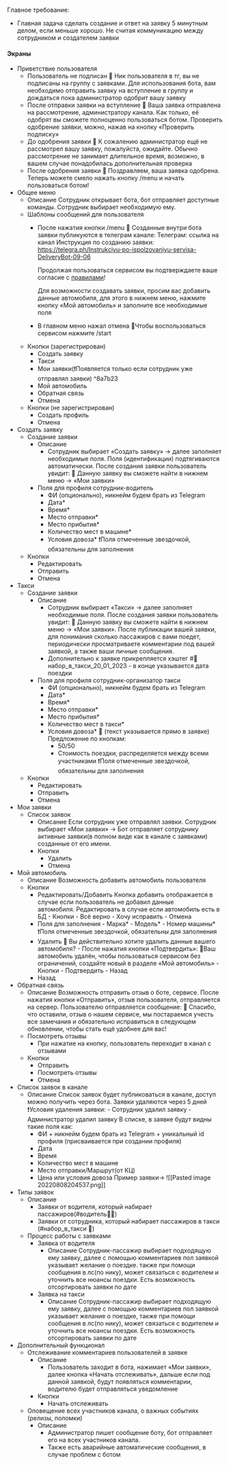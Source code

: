 
Главное требование:
- Главная задача сделать создание и ответ на заявку 5 минутным делом, если меньше хорошо. Не считая коммуникацию между сотрудником и создателем заявки


#### Экраны
- Приветствие пользователя
	- Пользователь не подписан
		📝
		Ник пользователя в тг, вы не подписаны на группу с заявками. Для использования бота, вам необходимо отправить заявку на вступление в группу и дождаться пока администратор одобрит вашу заявку
	- После отправки заявки на вступление
		📝
		Ваша заявка отправлена на рассмотрение, администратору канала. Как только, её одобрят вы сможете полноценно пользоваться ботом. Проверить одобрение заявки, можно, нажав на кнопку «Проверить подписку»
	- До одобрения заявки
		📝
		К сожалению администратор ещё не рассмотрел вашу заявку, пожалуйста, ожидайте. Обычно рассмотрение не занимает длительное время, возможно, в вашем случае понадобилась дополнительная проверка
	- После одобрения заявки
		📝
		Поздравляем, ваша заявка одобрена. Теперь можете смело нажать кнопку /menu и начать пользоваться ботом!
- Общее меню
	- Описание
		Сотрудник открывает бота, бот отправляет доступные команды. Сотрудник выбирает необходимую ему. 
	- Шаблоны сообщений для пользователя
		- После нажатия кнопки /menu
			📝
			Созданные внутри бота заявки публикуются в телеграм канале:
			Телеграм: ссылка на канал
			Инструкция по созданию заявки: https://telegra.ph/Instrukciyu-po-ispolzovaniyu-servisa-DeliveryBot-09-06
			
			Продолжая пользоваться сервисом вы подтверждаете ваше согласие с [правилами](https://telegra.ph/Pravila-ispolzovaniya-servisa-DeliveryBot-09-06)!
			
			Для возможности создавать заявки, просим вас добавить данные автомобиля, для этого в нижнем меню, нажмите кнопку «Мой автомобиль» и заполните все необходимые поля
		
		- В главном меню нажал отмена
			📝Чтобы воспользоваться сервисом нажмите /start
	- Кнопки (зарегистрирован)
		- Создать заявку
		- Такси
		- Мои заявки(❗Появляется только если сотрудник уже отправлял заявки) ^8a7b23
		- Мой автомобиль
		- Обратная связь
		- Отмена
	- Кнопки (не зарегистрирован)
		- Создать профиль
		- Отмена
- Создать заявку
	- Создание заявки
		- Описание
			- Сотрудник выбирает «Создать заявку» -> далее заполняет необходимые поля. Поля (идентификации) подтягиваются автоматически. После создания заявки пользователь увидит: 
		    📝 Данную заявку вы сможете найти в нижнем меню -> «Мои заявки»
		- Поля для профиля сотрудник-водитель
			- ФИ (опционально), никнейм будем брать из Telegram
			- Дата*
			- Время*
			- Место отправки*
			- Место прибытия*
			- Количество мест в машине*
			- Условия довоза*
			❗Поля отмеченные звездочкой, обязательны для заполнения
	- Кнопки
		- Редактировать
		- Отправить
		- Отмена
- Такси
	- Создание заявки
		- Описание
			- Сотрудник выбирает «Такси» -> далее заполняет необходимые поля. После создания заявки пользователь увидит: 
		    📝 Данную заявку вы сможете найти в нижнем меню -> «Мои заявки». После публикации вашей заявки, для понимания сколько пассажиров с вами поедет, периодически просматриваете комментарии под вашей заявкой, а также ваши личные сообщения.
			- Дополнительно к заявке прикрепляется хэштег #🚖набор_в_такси_20_01_2023 - в конце указывается дата поездки
		- Поля для профиля сотрудник-организатор такси
			- ФИ (опционально), никнейм будем брать из Telegram
			- Дата*
			- Время*
			- Место отправки*
			- Место прибытия*
			- Количество мест в такси*
			- Условия довоза*
				📝 (текст указывается прямо в заявке)
				Предложение по кнопкам:
				- 50/50
				- Стоимость поездки, распределяется между всеми участниками
			❗Поля отмеченные звездочкой, обязательны для заполнения
	- Кнопки
		- Редактировать
		- Отправить
		- Отмена
- Мои заявки
	- Список заявок
		- Описание
			Если сотрудник уже отправлял заявки. Сотрудник выбирает «Мои заявки» -> Бот отправляет сотруднику активные заявки(в полном виде как в канале с заявками) созданные от его имени.
		- Кнопки
			- Удалить
			- Отмена
- Мой автомобиль
	- Описание
			Возможность добавить автомобиль пользователя
	- Кнопки
		- Редактировать/Добавить
				Кнопка добавить отображается в случае если пользователь не добавил данные автомобиля. Редактировать в случае если автомобиль есть в БД
					- Кнопки
						- Всё верно
						- Хочу исправить
						- Отмена
		- Поля для заполнения
				- Марка*
				- Модель*
				- Номер машины*
			❗Поля отмеченные звездочкой, обязательны для заполнения
		- Удалить
				📝 Вы действительно хотите удалить данные вашего автомобиля?
				- После нажатия кнопки «Подтвердить»:
				📝Ваш автомобиль удалён, чтобы пользоваться сервисом без ограничений, создайте новый в разделе «Мой автомобиль»
				- Кнопки
					- Подтвердить
					- Назад
		- Назад
- Обратная связь
	- Описание
		Возможность отправить отзыв о боте, сервисе. После нажатия кнопки «Отправить», отзыв пользователя, отправляется на сервер. Пользователю отправляется сообщение: 
		📝 Спасибо, что оставили, отзыв о нашем сервисе, мы постараемся учесть все замечания и обязательно исправиться в следующем обновлении, чтобы стать ещё удобнее для вас!
	- Посмотреть отзывы
		- При нажатие на кнопку, пользователь переходит в канал с отзывами
	- Кнопки
		- Отправить
		- Посмотреть отзывы
		- Отмена
- Список заявок в канале
	- Описание
		Список заявок будет публиковаться в канале, доступ можно получить через бота. Заявки удаляются через 5 дней
		❗Условия удаления заявки:
			- Сотрудник удалил заявку 
			- Администратор удалил заявку
		В списке, в заявке будут видны такие поля как: 
		- ФИ + никнейм будем брать из Telegram + уникальный id профиля (присваивается при создании профиля)
		- Дата
		- Время
		- Количество мест в машине
		- Место отправки/Маршрут(от КЦ)
		- Цена или условия довоза
		Пример заявки->
		![[Pasted image 20220808204537.png]]
- Типы заявок
	- Описание
		- Заявки от водителя, который набирает пассажиров(#водитель👨‍🦱)
		- Заявки от сотрудника, который набирает пассажиров в такси (#набор_в_такси 🚖)
	- Процесс работы с заявками
		- Заявка от водителя
			- Описание
				Сотрудник-пассажир выбирает подходящую ему заявку, далее с помощью комментариев пол заявкой указывает желание о поездке. также при помощи сообщения в лс(по нику), может связаться с водителем и уточнить все нюансы поездки. Есть возможность отсортировать заявки по дате
		- Заявка на такси
			- Описание
				Сотрудник-пассажир выбирает подходящую ему заявку, далее с помощью комментариев пол заявкой указывает желание о поездке, также при помощи сообщения в лс(по нику), может связаться с водителем и уточнить все нюансы поездки. Есть возможность отсортировать заявки по дате
- Дополнительный функционал
	- Отслеживание комментариев пользователей в заявке
		- Описание
			- Пользователь заходит в бота, нажимает «‎Мои заявки», далее кнопка «‎Начать отслеживать», дальше если под данной заявкой, будут появляться комментарии, водителю будет отправляться уведомление
		- Кнопки
			- Начать отслеживать
	- Оповещение всех участников канала, о важных событиях (релизы, поломки)
		- Описание
			- Администратор пишет сообщение боту, бот отправляет его на всех участников канала.
			- Также есть аварийные автоматические сообщения, в случае проблем с ботом